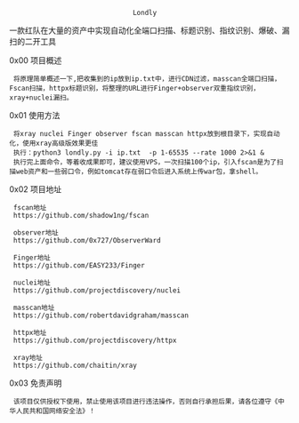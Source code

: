                                    Londly 

一款红队在大量的资产中实现自动化全端口扫描、标题识别、指纹识别、爆破、漏扫的二开工具
 
	
0x00 项目概述
     
     将原理简单概述一下,把收集到的ip放到ip.txt中，进行CDN过滤，masscan全端口扫描，Fscan扫描，httpx标题识别，将整理的URL进行Finger+observer双重指纹识别，xray+nuclei漏扫。
     
0x01 使用方法
     
     将xray nuclei Finger observer fscan masscan httpx放到根目录下，实现自动化，使用xray高级版效果更佳
     执行：python3 londly.py -i ip.txt  -p 1-65535 --rate 1000 2>&1 &
     执行完上面命令，等着收成果即可，建议使用VPS，一次扫描100个ip，引入fscan是为了扫描web资产和一些弱口令，例如tomcat存在弱口令后进入系统上传war包，拿shell。
     
0x02 项目地址

     fscan地址
     https://github.com/shadow1ng/fscan
     
     observer地址
     https://github.com/0x727/ObserverWard
     
     Finger地址
     https://github.com/EASY233/Finger
     
     nuclei地址
     https://github.com/projectdiscovery/nuclei
     
     masscan地址
     https://github.com/robertdavidgraham/masscan
     
     httpx地址
     https://github.com/projectdiscovery/httpx
     
     xray地址
     https://github.com/chaitin/xray
     
0x03 免责声明

     该项目仅供授权下使用，禁止使用该项目进行违法操作，否则自行承担后果，请各位遵守《中华人民共和国网络安全法》！

     
 
